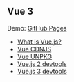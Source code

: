 Vue 3
---

Demo: [GitHub Pages](https://webdevelopua.github.io/vue-cdn-sample/)

- [What is Vue.js?](https://v3.vuejs.org/guide/introduction.html)
- [Vue CDNJS](https://cdnjs.com/libraries/vue)
- [Vue UNPKG](https://unpkg.com/browse/vue@2.6.14/)
- [Vue.js 2 devtools](https://chrome.google.com/webstore/detail/vuejs-devtools/nhdogjmejiglipccpnnnanhbledajbpd)
- [Vue.js 3 devtools](https://chrome.google.com/webstore/detail/vuejs-devtools/ljjemllljcmogpfapbkkighbhhppjdbg)
